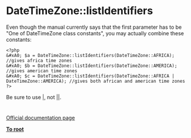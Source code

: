 # DateTimeZone::listIdentifiers





Even though the manual currently says that the first parameter has to be &quot;One of DateTimeZone class constants&quot;, you may actually combine these constants:



```
<?php
&#xA0; $a = DateTimeZone::listIdentifiers(DateTimeZone::AFRICA); //gives africa time zones
&#xA0; $b = DateTimeZone::listIdentifiers(DateTimeZone::AMERICA); //gives american time zones
&#xA0; $c = DateTimeZone::listIdentifiers(DateTimeZone::AFRICA | DateTimeZone::AMERICA); //gives both african and american time zones
?>
```


Be sure to use |, not ||.

  

#

[Official documentation page](https://www.php.net/manual/en/datetimezone.listidentifiers.php)

**[To root](/README.md)**